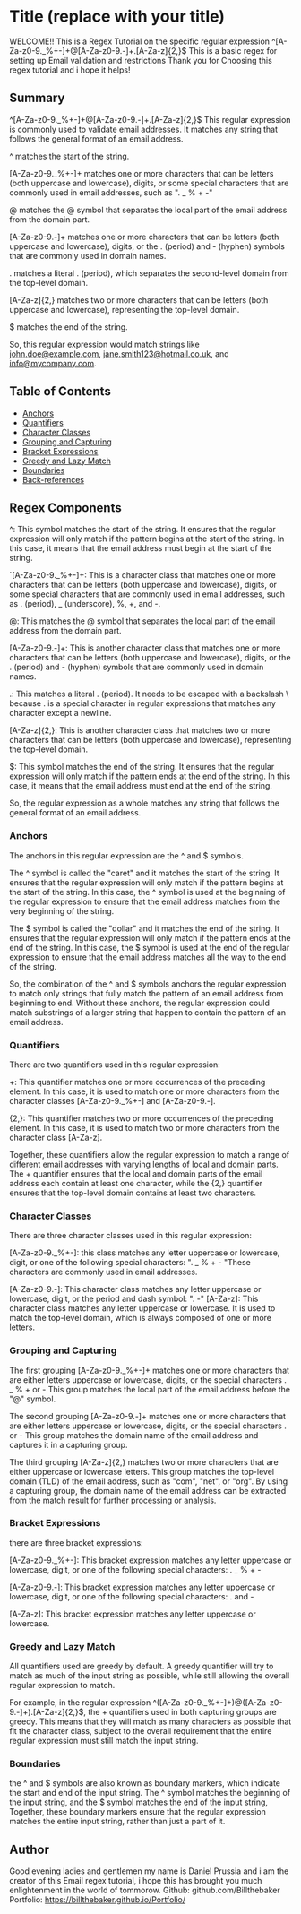 # Title (replace with your title)
WELCOME!! This is a Regex Tutorial on the specific regular expression ^[A-Za-z0-9._%+-]+@[A-Za-z0-9.-]+\.[A-Za-z]{2,}$
This is a basic regex for setting up Email validation and restrictions
Thank you for Choosing this regex tutorial and i hope it helps!

## Summary
^[A-Za-z0-9._%+-]+@[A-Za-z0-9.-]+\.[A-Za-z]{2,}$
This regular expression is commonly used to validate email addresses. It matches any string that follows the general format of an email address.

^ matches the start of the string.

[A-Za-z0-9._%+-]+ matches one or more characters that can be letters (both uppercase and lowercase), digits, or some special characters that are commonly used in email addresses, such as ". _ % + -"

@ matches the @ symbol that separates the local part of the email address from the domain part.

[A-Za-z0-9.-]+ matches one or more characters that can be letters (both uppercase and lowercase), digits, or the . (period) and - (hyphen) symbols that are commonly used in domain names.

\. matches a literal . (period), which separates the second-level domain from the top-level domain.

[A-Za-z]{2,} matches two or more characters that can be letters (both uppercase and lowercase), representing the top-level domain.

$ matches the end of the string.

So, this regular expression would match strings like john.doe@example.com, jane.smith123@hotmail.co.uk, and info@mycompany.com.

## Table of Contents

- [Anchors](#anchors)
- [Quantifiers](#quantifiers)
- [Character Classes](#character-classes)
- [Grouping and Capturing](#grouping-and-capturing)
- [Bracket Expressions](#bracket-expressions)
- [Greedy and Lazy Match](#greedy-and-lazy-match)
- [Boundaries](#boundaries)
- [Back-references](#back-references)

## Regex Components

^: This symbol matches the start of the string. It ensures that the regular expression will only match if the pattern begins at the start of the string. In this case, it means that the email address must begin at the start of the string.

`[A-Za-z0-9._%+-]+: This is a character class that matches one or more characters that can be letters (both uppercase and lowercase), digits, or some special characters that are commonly used in email addresses, such as . (period), _ (underscore), %, +, and -. 

@: This matches the @ symbol that separates the local part of the email address from the domain part.

[A-Za-z0-9.-]+: This is another character class that matches one or more characters that can be letters (both uppercase and lowercase), digits, or the . (period) and - (hyphen) symbols that are commonly used in domain names.

\.: This matches a literal . (period). It needs to be escaped with a backslash \ because . is a special character in regular expressions that matches any character except a newline.

[A-Za-z]{2,}: This is another character class that matches two or more characters that can be letters (both uppercase and lowercase), representing the top-level domain.

$: This symbol matches the end of the string. It ensures that the regular expression will only match if the pattern ends at the end of the string. In this case, it means that the email address must end at the end of the string.

So, the regular expression as a whole matches any string that follows the general format of an email address.

### Anchors
 The anchors in this regular expression are the ^ and $ symbols.

The ^ symbol is called the "caret" and it matches the start of the string. It ensures that the regular expression will only match if the pattern begins at the start of the string. In this case, the ^ symbol is used at the beginning of the regular expression to ensure that the email address matches from the very beginning of the string.

The $ symbol is called the "dollar" and it matches the end of the string. It ensures that the regular expression will only match if the pattern ends at the end of the string. In this case, the $ symbol is used at the end of the regular expression to ensure that the email address matches all the way to the end of the string.

So, the combination of the ^ and $ symbols anchors the regular expression to match only strings that fully match the pattern of an email address from beginning to end. Without these anchors, the regular expression could match substrings of a larger string that happen to contain the pattern of an email address.

### Quantifiers
There are two quantifiers used in this regular expression:

+: This quantifier matches one or more occurrences of the preceding element. In this case, it is used to match one or more characters from the character classes [A-Za-z0-9._%+-] and [A-Za-z0-9.-].

{2,}: This quantifier matches two or more occurrences of the preceding element. In this case, it is used to match two or more characters from the character class [A-Za-z].

Together, these quantifiers allow the regular expression to match a range of different email addresses with varying lengths of local and domain parts. The + quantifier ensures that the local and domain parts of the email address each contain at least one character, while the {2,} quantifier ensures that the top-level domain contains at least two characters.

### Character Classes
There are three character classes used in this regular expression:

[A-Za-z0-9._%+-]: this class matches any letter uppercase or lowercase, digit, or one of the following special characters: ".  _  % +  - "These characters are commonly used in email addresses.

[A-Za-z0-9.-]: This character class matches any letter uppercase or lowercase, digit, or the period and dash symbol: ".  -" 
[A-Za-z]: This character class matches any letter uppercase or lowercase. It is used to match the top-level domain, which is always composed of one or more letters.

### Grouping and Capturing
The first grouping [A-Za-z0-9._%+-]+ matches one or more characters that are either letters uppercase or lowercase, digits, or the special characters . _ % + or - This group matches the local part of the email address before the "@" symbol.

The second grouping [A-Za-z0-9.-]+ matches one or more characters that are either letters uppercase or lowercase, digits, or the special characters . or - This group matches the domain name of the email address and captures it in a capturing group.

The third grouping [A-Za-z]{2,} matches two or more characters that are either uppercase or lowercase letters. This group matches the top-level domain (TLD) of the email address, such as "com", "net", or "org".
By using a capturing group, the domain name of the email address can be extracted from the match result for further processing or analysis.

### Bracket Expressions
there are three bracket expressions:

[A-Za-z0-9._%+-]: This bracket expression matches any letter uppercase or lowercase, digit, or one of the following special characters: .  _  % +  -

[A-Za-z0-9.-]: This bracket expression matches any letter uppercase or lowercase, digit, or one of the following special characters: . and - 

[A-Za-z]: This bracket expression matches any letter uppercase or lowercase.

### Greedy and Lazy Match
 All quantifiers used are greedy by default. A greedy quantifier will try to match as much of the input string as possible, while still allowing the overall regular expression to match.

For example, in the regular expression ^([A-Za-z0-9._%+-]+)@([A-Za-z0-9.-]+)\.[A-Za-z]{2,}$, the + quantifiers used in both capturing groups are greedy. This means that they will match as many characters as possible that fit the character class, subject to the overall requirement that the entire regular expression must still match the input string.

### Boundaries
 the ^ and $ symbols are also known as boundary markers, which indicate the start and end of the input string.
 The ^ symbol matches the beginning of the input string, and the $ symbol matches the end of the input string,
 Together, these boundary markers ensure that the regular expression matches the entire input string, rather than just a part of it.


## Author

Good evening ladies and gentlemen my name is Daniel Prussia and i am the creator of this Email regex tutorial, i hope this has brought you much enlightenment in the world of tommorow.
Github: github.com/Billthebaker
Portfolio: https://billthebaker.github.io/Portfolio/
